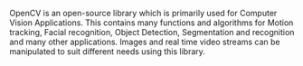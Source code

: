 
OpenCV is an open-source library which is primarily used for Computer Vision Applications. This contains many functions and algorithms for Motion tracking, Facial recognition, Object Detection, Segmentation and recognition and many other applications. Images and real time video streams can be manipulated to suit different needs using this library.

